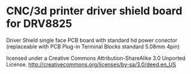 # CNC/3d printer driver shield board for DRV8825 

Driver Shield single face PCB board with standard hd power conector (replaceable with PCB Plug-in Terminal Blocks standard 5.08mm 4pin)

licensed under a Creative Commons Attribution-ShareAlike 3.0 Unported License.
http://creativecommons.org/licenses/by-sa/3.0/deed.en_US
